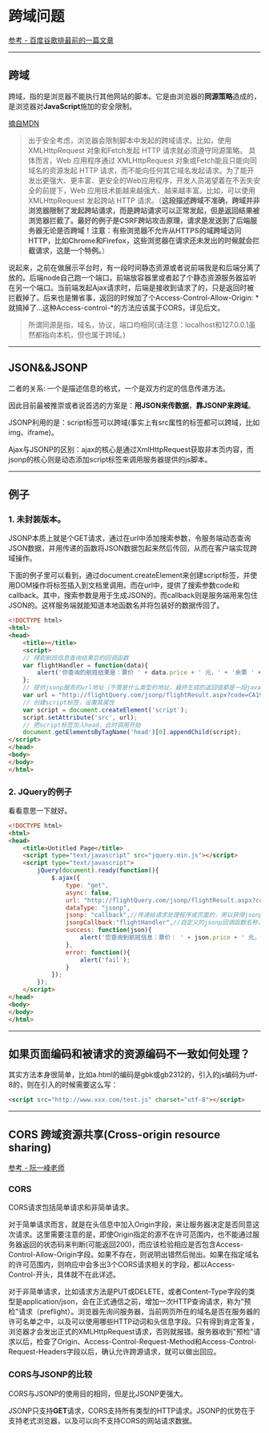 # 跨域问题

[参考 - 百度谷歌排最前的一篇文章](http://www.cnblogs.com/dowinning/archive/2012/04/19/json-jsonp-jquery.html)

---

## 跨域

跨域，指的是浏览器不能执行其他网站的脚本。它是由浏览器的**同源策略**造成的，是浏览器对**JavaScript**施加的安全限制。

[摘自MDN](https://developer.mozilla.org/zh-CN/docs/Web/HTTP/Access_control_CORS)
> 出于安全考虑，浏览器会限制脚本中发起的跨域请求。比如，使用 XMLHttpRequest 对象和Fetch发起 HTTP 请求就必须遵守同源策略。 具体而言，Web 应用程序通过 XMLHttpRequest 对象或Fetch能且只能向同域名的资源发起 HTTP 请求，而不能向任何其它域名发起请求。为了能开发出更强大、更丰富、更安全的Web应用程序，开发人员渴望着在不丢失安全的前提下，Web 应用技术能越来越强大、越来越丰富。比如，可以使用 XMLHttpRequest 发起跨站 HTTP 请求。（**这段描述跨域不准确，跨域并非浏览器限制了发起跨站请求，而是跨站请求可以正常发起，但是返回结果被浏览器拦截了。最好的例子是CSRF跨站攻击原理，请求是发送到了后端服务器无论是否跨域！注意：有些浏览器不允许从HTTPS的域跨域访问HTTP，比如Chrome和Firefox，这些浏览器在请求还未发出的时候就会拦截请求，这是一个特例。**）

说起来，之前在做展示平台时，有一段时间静态资源或者说前端我是和后端分离了放的。后端node自己跑一个端口，前端放容器里或者起了个静态资源服务器监听在另一个端口。当前端发起Ajax请求时，后端是接收到请求了的，只是返回时被拦截掉了。后来也是懒省事，返回的时候加了个Access-Control-Allow-Origin: *就搞掉了...这种Access-control-*的方法应该属于CORS，详见后文。

> 所谓同源是指，域名，协议，端口均相同(请注意：localhost和127.0.0.1虽然都指向本机，但也属于跨域。)

---

## JSON&&JSONP

二者的关系: 一个是描述信息的格式，一个是双方约定的信息传递方法。

因此目前最被推崇或者说首选的方案是：**用JSON来传数据**，**靠JSONP来跨域**。

JSONP利用的是：script标签可以跨域(事实上有src属性的标签都可以跨域，比如img、iframe)。

Ajax与JSONP的区别：ajax的核心是通过XmlHttpRequest获取非本页内容，而jsonp的核心则是动态添加script标签来调用服务器提供的js脚本。

---

## 例子

### 1. 未封装版本。

JSONP本质上就是个GET请求，通过在url中添加搜索参数，令服务端动态查询JSON数据，并用传递的函数将JSON数据包起来然后传回，从而在客户端实现跨域操作。

下面的例子里可以看到，通过document.createElement来创建script标签，并使用DOM操作将标签插入到文档里调用。而在url中，提供了搜索参数code和callback。其中，搜索参数是用于生成JSON的，而callback则是服务端用来包住JSON的。这样服务端就能知道本地函数名并将包装好的数据传回了。

```html
<!DOCTYPE html>
<html>
<head>
	<title></title>
	<script>
    // 得到航班信息查询结果后的回调函数
    var flightHandler = function(data){
    	alert('你查询的航班结果是：票价 ' + data.price + ' 元，' + '余票 ' + data.tickets + ' 张。');
    };
    // 提供jsonp服务的url地址（不管是什么类型的地址，最终生成的返回值都是一段javascript代码）
    var url = "http://flightQuery.com/jsonp/flightResult.aspx?code=CA1998&callback=flightHandler";
    // 创建script标签，设置其属性
    var script = document.createElement('script');
    script.setAttribute('src', url);
    // 把script标签加入head，此时调用开始
    document.getElementsByTagName('head')[0].appendChild(script); 
</script>
</head>
<body>
</body>
</html>
```

### 2. JQuery的例子

看看意思一下就好。

```html
<!DOCTYPE html>
<html>
<head>
	<title>Untitled Page</title>
	<script type="text/javascript" src="jquery.min.js"></script>
	<script type="text/javascript">
		jQuery(document).ready(function(){ 
			$.ajax({
				type: "get",
				async: false,
				url: "http://flightQuery.com/jsonp/flightResult.aspx?code=CA1998",
				dataType: "jsonp",
	            jsonp: "callback",//传递给请求处理程序或页面的，用以获得jsonp回调函数名的参数名(一般默认为:callback)
	            jsonpCallback:"flightHandler",//自定义的jsonp回调函数名称，默认为jQuery自动生成的随机函数名，也可以写"?"，jQuery会自动为你处理数据
	            success: function(json){
	             	alert('您查询到航班信息：票价： ' + json.price + ' 元，余票： ' + json.tickets + ' 张。');
	            },
	            error: function(){
	             	alert('fail');
	            }
         	});
		});
	</script>
</head>
<body>
</body>
</html>
```

---

## 如果页面编码和被请求的资源编码不一致如何处理？

其实方法本身很简单，比如a.html的编码是gbk或gb2312的，引入的js编码为utf-8的，则在引入的时候需要这么写：

```html
<script src="http://www.xxx.com/test.js" charset="utf-8"></script>
```

---

## CORS 跨域资源共享(Cross-origin resource sharing)

[参考 - 阮一峰老师](http://www.ruanyifeng.com/blog/2016/04/cors.html)

### CORS

CORS请求包括简单请求和非简单请求。

对于简单请求而言，就是在头信息中加入Origin字段，来让服务器决定是否同意这次请求。这里需要注意的是，即使Origin指定的源不在许可范围内，也不能通过服务器返回的状态码来判断(可能返回200)，而应该检验相应是否包含Access-Control-Allow-Origin字段。如果不存在，则说明出错然后抛出。如果在指定域名的许可范围内，则响应中会多出3个CORS请求相关的字段，都以Access-Control-开头，具体就不在此详述。

对于非简单请求，比如请求方法是PUT或DELETE，或者Content-Type字段的类型是application/json，会在正式通信之前，增加一次HTTP查询请求，称为"预检"请求（preflight）。浏览器先询问服务器，当前网页所在的域名是否在服务器的许可名单之中，以及可以使用哪些HTTP动词和头信息字段。只有得到肯定答复，浏览器才会发出正式的XMLHttpRequest请求，否则就报错。服务器收到"预检"请求以后，检查了Origin、Access-Control-Request-Method和Access-Control-Request-Headers字段以后，确认允许跨源请求，就可以做出回应。

### CORS与JSONP的比较

CORS与JSONP的使用目的相同，但是比JSONP更强大。

JSONP只支持**GET**请求，CORS支持所有类型的HTTP请求。JSONP的优势在于支持老式浏览器，以及可以向不支持CORS的网站请求数据。






